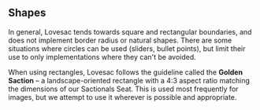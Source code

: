 ## Shapes

In general, Lovesac tends towards square and rectangular boundaries, and does not implement border radius or natural shapes. There are some situations where circles can be used (sliders, bullet points), but limit their use to only implementations where they can't be avoided.

When using rectangles, Lovesac follows the guideline called the **Golden Saction** – a landscape-oriented rectangle with a 4:3 aspect ratio matching the dimensions of our Sactionals Seat. This is used most frequently for images, but we attempt to use it wherever is possible and appropriate.
